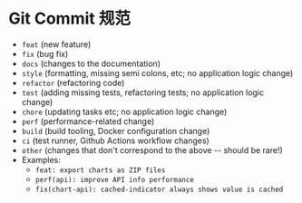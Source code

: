 # Git Commit 规范

- `feat` (new feature)
- `fix` (bug fix)
- `docs` (changes to the documentation)
- `style` (formatting, missing semi colons, etc; no application logic change)
- `refactor` (refactoring code)
- `test` (adding missing tests, refactoring tests; no application logic change)
- `chore` (updating tasks etc; no application logic change)
- `perf` (performance-related change)
- `build` (build tooling, Docker configuration change)
- `ci` (test runner, Github Actions workflow changes)
- `other` (changes that don't correspond to the above -- should be rare!)
- Examples:
  - `feat: export charts as ZIP files`
  - `perf(api): improve API info performance`
  - `fix(chart-api): cached-indicator always shows value is cached`
